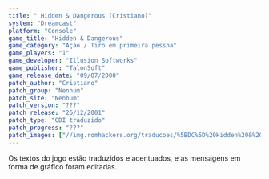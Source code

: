 ```yaml
---
title: " Hidden & Dangerous (Cristiano)"
system: "Dreamcast"
platform: "Console"
game_title: "Hidden & Dangerous"
game_category: "Ação / Tiro em primeira pessoa"
game_players: "1"
game_developer: "Illusion Softworks"
game_publisher: "TalonSoft"
game_release_date: "09/07/2000"
patch_author: "Cristiano"
patch_group: "Nenhum"
patch_site: "Nenhum"
patch_version: "???"
patch_release: "26/12/2001"
patch_type: "CDI traduzido"
patch_progress: "???"
patch_images: ["//img.romhackers.org/traducoes/%5BDC%5D%20Hidden%20&%20Dangerous%20-%20Cristiano%20-%201.jpg","//img.romhackers.org/traducoes/%5BDC%5D%20Hidden%20&%20Dangerous%20-%20Cristiano%20-%202.jpg","//img.romhackers.org/traducoes/%5BDC%5D%20Hidden%20&%20Dangerous%20-%20Cristiano%20-%203.jpg"]
---
```

Os textos do jogo estão traduzidos e acentuados, e as mensagens em forma de gráfico foram editadas.